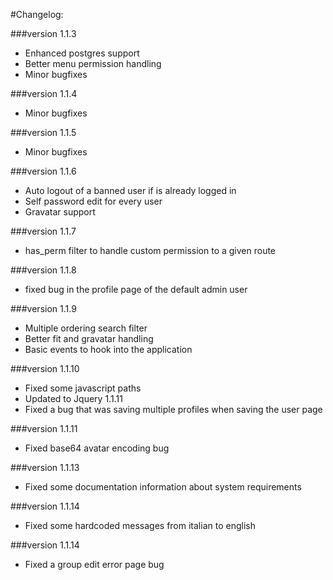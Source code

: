 #Changelog:

###version 1.1.3
- Enhanced postgres support
- Better menu permission handling
- Minor bugfixes

###version 1.1.4
- Minor bugfixes

###version 1.1.5
- Minor bugfixes

###version 1.1.6
- Auto logout of a banned user if is already logged in
- Self password edit for every user
- Gravatar support

###version 1.1.7
- has_perm filter to handle custom permission to a given route

###version 1.1.8
- fixed bug in the profile page of the default admin user

###version 1.1.9
- Multiple ordering search filter
- Better fit and gravatar handling
- Basic events to hook into the application

###version 1.1.10
- Fixed some javascript paths
- Updated to Jquery 1.1.11
- Fixed a bug that was saving multiple profiles when saving the user page

###version 1.1.11
- Fixed base64 avatar encoding bug

###version 1.1.13
- Fixed some documentation information about system requirements

###version 1.1.14
- Fixed some hardcoded messages from italian to english

###version 1.1.14
- Fixed a group edit error page bug
